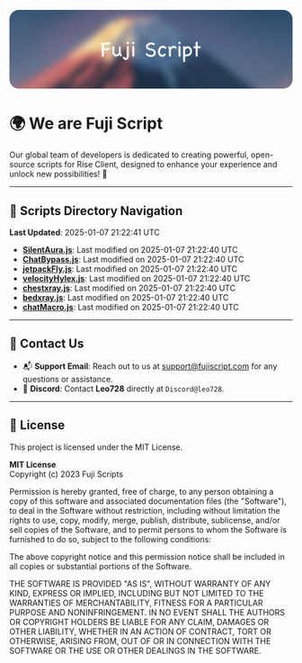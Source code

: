 ![Banner](.github/b.webp)

# 🌍 **We are Fuji Script**

Our global team of developers is dedicated to creating powerful, open-source scripts for Rise Client, designed to enhance your experience and unlock new possibilities! 🌟

---
<!-- SCRIPTS_NAVIGATION_START -->
## 📂 **Scripts Directory Navigation**

**Last Updated**: 2025-01-07 21:22:41 UTC

- **[SilentAura.js](scripts/SilentAura.js)**: Last modified on 2025-01-07 21:22:40 UTC
- **[ChatBypass.js](scripts/ChatBypass.js)**: Last modified on 2025-01-07 21:22:40 UTC
- **[jetpackFly.js](scripts/jetpackFly.js)**: Last modified on 2025-01-07 21:22:40 UTC
- **[velocityHylex.js](scripts/velocityHylex.js)**: Last modified on 2025-01-07 21:22:40 UTC
- **[chestxray.js](scripts/chestxray.js)**: Last modified on 2025-01-07 21:22:40 UTC
- **[bedxray.js](scripts/bedxray.js)**: Last modified on 2025-01-07 21:22:40 UTC
- **[chatMacro.js](scripts/chatMacro.js)**: Last modified on 2025-01-07 21:22:40 UTC

<!-- SCRIPTS_NAVIGATION_END -->

---

## 💬 **Contact Us**  
- 📬 **Support Email**: Reach out to us at [support@fujiscript.com](mailto:support@fujiscript.com) for any questions or assistance.  
- 💬 **Discord**: Contact **Leo728** directly at `Discord@leo728`.

---

## 📜 **License**

This project is licensed under the MIT License.  

**MIT License**  
Copyright (c) 2023 Fuji Scripts  

Permission is hereby granted, free of charge, to any person obtaining a copy of this software and associated documentation files (the "Software"), to deal in the Software without restriction, including without limitation the rights to use, copy, modify, merge, publish, distribute, sublicense, and/or sell copies of the Software, and to permit persons to whom the Software is furnished to do so, subject to the following conditions:  

The above copyright notice and this permission notice shall be included in all copies or substantial portions of the Software.  

THE SOFTWARE IS PROVIDED "AS IS", WITHOUT WARRANTY OF ANY KIND, EXPRESS OR IMPLIED, INCLUDING BUT NOT LIMITED TO THE WARRANTIES OF MERCHANTABILITY, FITNESS FOR A PARTICULAR PURPOSE AND NONINFRINGEMENT. IN NO EVENT SHALL THE AUTHORS OR COPYRIGHT HOLDERS BE LIABLE FOR ANY CLAIM, DAMAGES OR OTHER LIABILITY, WHETHER IN AN ACTION OF CONTRACT, TORT OR OTHERWISE, ARISING FROM, OUT OF OR IN CONNECTION WITH THE SOFTWARE OR THE USE OR OTHER DEALINGS IN THE SOFTWARE.  

